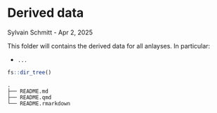 # Derived data
Sylvain Schmitt -
Apr 2, 2025

This folder will contains the derived data for all anlayses. In
particular:

- `...`

``` r
fs::dir_tree()
```

    .
    ├── README.md
    ├── README.qmd
    └── README.rmarkdown
